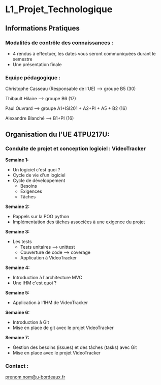 # L1_Projet_Technologique

## Informations Pratiques

### Modalités de contrôle des connaissances :

* 4 rendus à effectuer, les dates vous seront communiquées durant le semestre
* Une présentation finale

### Equipe pédagogique :

Christophe Casseau (Responsable de l'UE) --> groupe B5 (30)

Thibault Hilaire --> groupe B6 (17)

Paul Ouvrard --> groupe A1+ISI201 + A2+PI + A5 + B2 (16)

Alexandre Blanché --> B1+PI (16)

## Organisation du l'UE 4TPU217U:

### Conduite de projet et conception logiciel : VideoTracker

**Semaine 1:**

* Un logiciel c'est quoi ?
* Cycle de vie d'un logiciel
* Cycle de développement 
	* Besoins
	* Exigences
	* Tâches

**Semaine 2:**

* Rappels sur la POO python
* Implémentation des tâches associées à une exigence du projet


**Semaine 3:**

* Les tests 
	* Tests unitaires --> unittest
	* Couverture de code --> coverage
	* Application à VideoTracker
	
**Semaine 4:**

* Introduction à l'architecture MVC
* Une IHM c'est quoi ?

**Semaine 5:**

* Application à l'IHM de VideoTracker

**Semaine 6:**

* Introduction à Git
* Mise en place de git avec le projet VideoTracker

**Semaine 7:**
* Gestion des besoins (issues) et des tâches (tasks) avec Git
* Mise en place avec le projet VideoTracker

	
### Contact :
prenom.nom@u-bordeaux.fr
